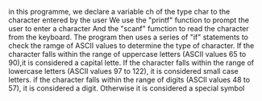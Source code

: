 in this programme, we declare a variable ch of the type char to the character entered by the user
We use the "printf" function to prompt the user to enter a character 
And the "scanf" fumction to read the character from the keyboard.
The program then uses a series of "if" statements to check the ramge of ASCII values to determine the type of character.
If the character falls within the range of uppercase letters (ASCII values 65 to 90),it is considered a capital lette.
If the character falls within the range of lowercase letters (ASCII values 97 to 122), it is considered small case letters.
if the character falls within the range of digits (ASCII values 48 to 57), it is considered a digit.
Otherwise it is considered a special symbol 
